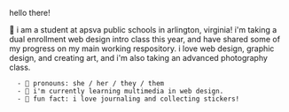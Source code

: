 
hello there! 

🎐 i am a student at apsva public schools in arlington, virginia! i'm taking a dual enrollment web design intro class this year, and have shared some of my progress on my main working respository. i love web design, graphic design, and creating art, and i'm also taking an advanced photography class. 

      - 💮 pronouns: she / her / they / them 
      - 💮 i'm currently learning multimedia in web design. 
      - 💮 fun fact: i love journaling and collecting stickers! 

